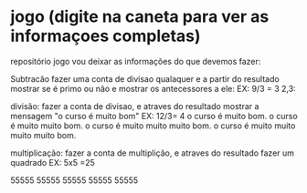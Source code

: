 # jogo (digite na caneta para ver as informaçoes completas)
repositório jogo
vou deixar as informações do que devemos fazer:

Subtracão
fazer uma conta de divisao qualaquer e a partir do resultado mostrar se é primo ou não e mostrar os antecessores a ele:
EX:
9/3 = 3
2,3:

divisão:
fazer a conta de divisao, e atraves do resultado mostrar a mensagem "o curso é muito bom"
EX:
12/3= 4
o curso é muito bom.
o curso é muito muito bom.
o curso é muito muito muito bom.
o curso é muito muito muito muito bom.

multiplicação:
fazer a conta de multiplição, e atraves do resultado fazer um quadrado
EX:
5x5 =25

55555
55555
55555
55555
55555
